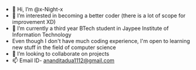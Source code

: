 - 👋 Hi, I’m @x-Night-x
- 👀 I’m interested in becoming a better coder (there is a lot of scope for improvement XD)
- 🌱 I’m currently a third year BTech student in Jaypee Institute of Information Technology
- Even though I don't have much coding experience, I'm open to learning new stuff in the field of computer science
- 💞️ I’m looking to collaborate on projects
- 📫 Email ID- ananditadua1112@gmail.com

<!---
x-Night-x/x-Night-x is a ✨ special ✨ repository because its `README.md` (this file) appears on your GitHub profile.
You can click the Preview link to take a look at your changes.
--->
